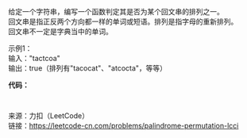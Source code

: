 给定一个字符串，编写一个函数判定其是否为某个回文串的排列之一。                             
回文串是指正反两个方向都一样的单词或短语。排列是指字母的重新排列。                          
回文串不一定是字典当中的单词。                                            


示例1：                         
输入："tactcoa"                          
输出：true（排列有"tacocat"、"atcocta"，等等）
&emsp;


**代码：**
```java



```



来源：力扣（LeetCode）                       
链接：https://leetcode-cn.com/problems/palindrome-permutation-lcci

